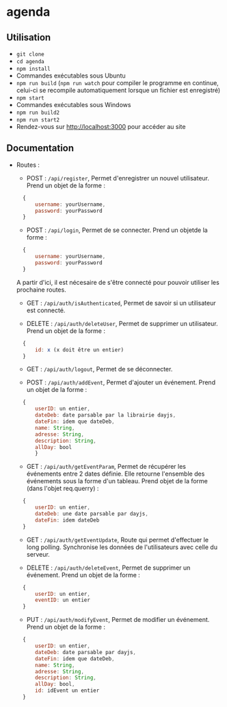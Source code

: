 # agenda

## Utilisation

- `git clone`
- `cd agenda`
- `npm install`
- Commandes exécutables sous Ubuntu
- `npm run build` (`npm run watch` pour compiler le programme en continue, celui-ci se recompile automatiquement lorsque un fichier est enregistré)
- `npm start`
- Commandes exécutables sous Windows
- `npm run build2`
- `npm run start2`
- Rendez-vous sur <http://localhost:3000> pour accéder au site

## Documentation

- Routes :

  - POST : `/api/register`, Permet d'enregistrer un nouvel utilisateur. Prend un objet de la forme :

  ```javascript
    {
        username: yourUsername,
        password: yourPassword
    }
  ```

  - POST : `/api/login`, Permet de se connecter. Prend un objetde la forme :

  ```javascript
    {
        username: yourUsername,
        password: yourPassword
    }
  ```

  A partir d'ici, il est nécesaire de s'être connecté pour pouvoir utiliser les prochaine routes.

  - GET : `/api/auth/isAuthenticated`, Permet de savoir si un utilisateur est connecté.

  - DELETE : `/api/auth/deleteUser`, Permet de supprimer un utilisateur. Prend un objet de la forme :

  ```javascript
    {
        id: x (x doit être un entier)
    }
  ```

  - GET : `/api/auth/logout`, Permet de se déconnecter.

  - POST : `/api/auth/addEvent`, Permet d'ajouter un événement. Prend un objet de la forme :

  ```javascript
    {
        userID: un entier,
        dateDeb: date parsable par la librairie dayjs,
        dateFin: idem que dateDeb,
        name: String,
        adresse: String,
        description: String,
        allDay: bool
        }
  ```

  - GET : `/api/auth/getEventParam`, Permet de récupérer les événements entre 2 dates définie. Elle retourne l'ensemble des événements sous la forme d'un tableau. Prend objet de la forme (dans l'objet req.querry) :

  ```javascript
    {
        userID: un entier,
        dateDeb: une date parsable par dayjs,
        dateFin: idem dateDeb
    }
  ```

  - GET : `/api/auth/getEventUpdate`, Route qui permet d'effectuer le long polling. Synchronise les données de l'utilisateurs avec celle du serveur.

  - DELETE : `/api/auth/deleteEvent`, Permet de supprimer un événement. Prend un objet de la forme :

  ```javascript
    {
        userID: un entier,
        eventID: un entier
    }
  ```

  - PUT : `/api/auth/modifyEvent`, Permet de modifier un événement. Prend un objet de la forme :

  ```javascript
    {
        userID: un entier,
        dateDeb: date parsable par dayjs,
        dateFin: idem que dateDeb,
        name: String,
        adresse: String,
        description: String,
        allDay: bool,
        id: idEvent un entier
    }
  ```
